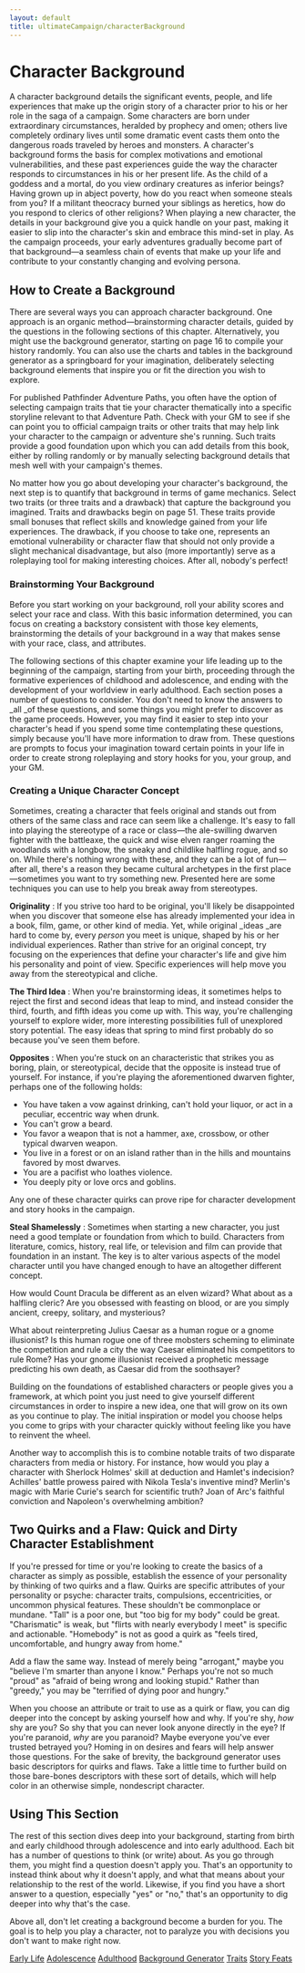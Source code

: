 ```yaml
---
layout: default
title: ultimateCampaign/characterBackground
---
```

# Character Background

A character background details the significant events, people, and life experiences that make up the origin story of a character prior to his or her role in the saga of a campaign. Some characters are born under extraordinary circumstances, heralded by prophecy and omen; others live completely ordinary lives until some dramatic event casts them onto the dangerous roads traveled by heroes and monsters. A character's background forms the basis for complex motivations and emotional vulnerabilities, and these past experiences guide the way the character responds to circumstances in his or her present life. As the child of a goddess and a mortal, do you view ordinary creatures as inferior beings? Having grown up in abject poverty, how do you react when someone steals from you? If a militant theocracy burned your siblings as heretics, how do you respond to clerics of other religions? When playing a new character, the details in your background give you a quick handle on your past, making it easier to slip into the character's skin and embrace this mind-set in play. As the campaign proceeds, your early adventures gradually become part of that background—a seamless chain of events that make up your life and contribute to your constantly changing and evolving persona.

## How to Create a Background

There are several ways you can approach character background. One approach is an organic method—brainstorming character details, guided by the questions in the following sections of this chapter. Alternatively, you might use the background generator, starting on page 16 to compile your history randomly. You can also use the charts and tables in the background generator as a springboard for your imagination, deliberately selecting background elements that inspire you or fit the direction you wish to explore.

For published Pathfinder Adventure Paths, you often have the option of selecting campaign traits that tie your character thematically into a specific storyline relevant to that Adventure Path. Check with your GM to see if she can point you to official campaign traits or other traits that may help link your character to the campaign or adventure she's running. Such traits provide a good foundation upon which you can add details from this book, either by rolling randomly or by manually selecting background details that mesh well with your campaign's themes.

No matter how you go about developing your character's background, the next step is to quantify that background in terms of game mechanics. Select two traits (or three traits and a drawback) that capture the background you imagined. Traits and drawbacks begin on page 51. These traits provide small bonuses that reflect skills and knowledge gained from your life experiences. The drawback, if you choose to take one, represents an emotional vulnerability or character flaw that should not only provide a slight mechanical disadvantage, but also (more importantly) serve as a roleplaying tool for making interesting choices. After all, nobody's perfect!

### Brainstorming Your Background

Before you start working on your background, roll your ability scores and select your race and class. With this basic information determined, you can focus on creating a backstory consistent with those key elements, brainstorming the details of your background in a way that makes sense with your race, class, and attributes.

The following sections of this chapter examine your life leading up to the beginning of the campaign, starting from your birth, proceeding through the formative experiences of childhood and adolescence, and ending with the development of your worldview in early adulthood. Each section poses a number of questions to consider. You don't need to know the answers to _all _of these questions, and some things you might prefer to discover as the game proceeds. However, you may find it easier to step into your character's head if you spend some time contemplating these questions, simply because you'll have more information to draw from. These questions are prompts to focus your imagination toward certain points in your life in order to create strong roleplaying and story hooks for you, your group, and your GM.

### Creating a Unique Character Concept

Sometimes, creating a character that feels original and stands out from others of the same class and race can seem like a challenge. It's easy to fall into playing the stereotype of a race or class—the ale-swilling dwarven fighter with the battleaxe, the quick and wise elven ranger roaming the woodlands with a longbow, the sneaky and childlike halfling rogue, and so on. While there's nothing wrong with these, and they can be a lot of fun—after all, there's a reason they became cultural archetypes in the first place—sometimes you want to try something new. Presented here are some techniques you can use to help you break away from stereotypes.

**Originality** : If you strive too hard to be original, you'll likely be disappointed when you discover that someone else has already implemented your idea in a book, film, game, or other kind of media. Yet, while original _ideas _are hard to come by, every _person_ you meet is unique, shaped by his or her individual experiences. Rather than strive for an original concept, try focusing on the experiences that define your character's life and give him his personality and point of view. Specific experiences will help move you away from the stereotypical and cliche.

**The Third Idea** : When you're brainstorming ideas, it sometimes helps to reject the first and second ideas that leap to mind, and instead consider the third, fourth, and fifth ideas you come up with. This way, you're challenging yourself to explore wider, more interesting possibilities full of unexplored story potential. The easy ideas that spring to mind first probably do so because you've seen them before.

**Opposites** : When you're stuck on an characteristic that strikes you as boring, plain, or stereotypical, decide that the opposite is instead true of yourself. For instance, if you're playing the aforementioned dwarven fighter, perhaps one of the following holds:

- You have taken a vow against drinking, can't hold your liquor, or act in a peculiar, eccentric way when drunk.
- You can't grow a beard.
- You favor a weapon that is not a hammer, axe, crossbow, or other typical dwarven weapon.
- You live in a forest or on an island rather than in the hills and mountains favored by most dwarves.
- You are a pacifist who loathes violence.
- You deeply pity or love orcs and goblins.

Any one of these character quirks can prove ripe for character development and story hooks in the campaign.

**Steal Shamelessly** : Sometimes when starting a new character, you just need a good template or foundation from which to build. Characters from literature, comics, history, real life, or television and film can provide that foundation in an instant. The key is to alter various aspects of the model character until you have changed enough to have an altogether different concept.

How would Count Dracula be different as an elven wizard? What about as a halfling cleric? Are you obsessed with feasting on blood, or are you simply ancient, creepy, solitary, and mysterious?

What about reinterpreting Julius Caesar as a human rogue or a gnome illusionist? Is this human rogue one of three mobsters scheming to eliminate the competition and rule a city the way Caesar eliminated his competitors to rule Rome? Has your gnome illusionist received a prophetic message predicting his own death, as Caesar did from the soothsayer?

Building on the foundations of established characters or people gives you a framework, at which point you just need to give yourself different circumstances in order to inspire a new idea, one that will grow on its own as you continue to play. The initial inspiration or model you choose helps you come to grips with your character quickly without feeling like you have to reinvent the wheel.

Another way to accomplish this is to combine notable traits of two disparate characters from media or history. For instance, how would you play a character with Sherlock Holmes' skill at deduction and Hamlet's indecision? Achilles' battle prowess paired with Nikola Tesla's inventive mind? Merlin's magic with Marie Curie's search for scientific truth? Joan of Arc's faithful conviction and Napoleon's overwhelming ambition?

## Two Quirks and a Flaw: Quick and Dirty Character Establishment

If you're pressed for time or you're looking to create the basics of a character as simply as possible, establish the essence of your personality by thinking of two quirks and a flaw. Quirks are specific attributes of your personality or psyche: character traits, compulsions, eccentricities, or uncommon physical features. These shouldn't be commonplace or mundane. "Tall" is a poor one, but "too big for my body" could be great. "Charismatic" is weak, but "flirts with nearly everybody I meet" is specific and actionable. "Homebody" is not as good a quirk as "feels tired, uncomfortable, and hungry away from home."

Add a flaw the same way. Instead of merely being "arrogant," maybe you "believe I'm smarter than anyone I know." Perhaps you're not so much "proud" as "afraid of being wrong and looking stupid." Rather than "greedy," you may be "terrified of dying poor and hungry."

When you choose an attribute or trait to use as a quirk or flaw, you can dig deeper into the concept by asking yourself how and why. If you're shy, _how_ shy are you? So shy that you can never look anyone directly in the eye? If you're paranoid, _why_ are you paranoid? Maybe everyone you've ever trusted betrayed you? Homing in on desires and fears will help answer those questions. For the sake of brevity, the background generator uses basic descriptors for quirks and flaws. Take a little time to further build on those bare-bones descriptors with these sort of details, which will help color in an otherwise simple, nondescript character.

## Using This Section

The rest of this section dives deep into your background, starting from birth and early childhood through adolescence and into early adulthood. Each bit has a number of questions to think (or write) about. As you go through them, you might find a question doesn't apply you. That's an opportunity to instead think about why it doesn't apply, and what that means about your relationship to the rest of the world. Likewise, if you find you have a short answer to a question, especially "yes" or "no," that's an opportunity to dig deeper into why that's the case.

Above all, don't let creating a background become a burden for you. The goal is to help you play a character, not to paralyze you with decisions you don't want to make right now.

[Early Life](ultimateCampaign/characterBackground/earlyLife) [Adolescence](ultimateCampaign/characterBackground/adolescence) [Adulthood](ultimateCampaign/characterBackground/adulthood) [Background Generator](ultimateCampaign/characterBackground/backgroundGenerator) [Traits](ultimateCampaign/characterBackground/traits) [Story Feats](ultimateCampaign/characterBackground/storyFeats)

